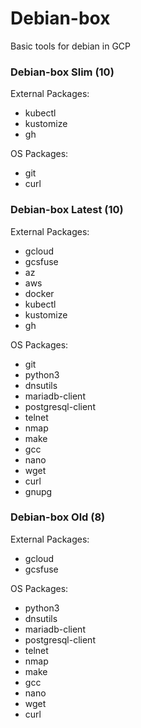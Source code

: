 # Debian-box

Basic tools for debian in GCP

### Debian-box Slim (10)

External Packages:
- kubectl
- kustomize
- gh

OS Packages:
- git
- curl

### Debian-box Latest (10)

External Packages:
- gcloud
- gcsfuse
- az
- aws
- docker
- kubectl
- kustomize
- gh

OS Packages:
- git
- python3
- dnsutils
- mariadb-client
- postgresql-client
- telnet
- nmap
- make
- gcc
- nano
- wget
- curl
- gnupg

### Debian-box Old (8)

External Packages:
- gcloud
- gcsfuse

OS Packages:
- python3
- dnsutils
- mariadb-client
- postgresql-client
- telnet
- nmap
- make
- gcc
- nano
- wget
- curl
